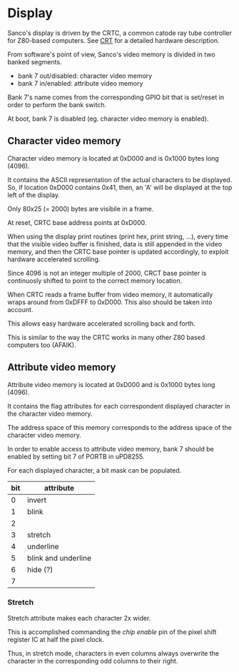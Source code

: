 # Display

Sanco's display is driven by the CRTC, a common catode ray tube controller for Z80-based computers.
See [CRT](crt.md) for a detailed hardware description.

From software's point of view, Sanco's video memory is divided in two banked segments.

- bank 7 out/disabled: character video memory
- bank 7 in/enabled: attribute video memory

Bank 7's name comes from the corresponding GPIO bit that is set/reset in order to perform the bank switch.

At boot, bank 7 is disabled (eg. character video memory is enabled).

## Character video memory

Character video memory is located at 0xD000 and is 0x1000 bytes long (4096).

It contains the ASCII representation of the actual characters to be displayed.
So, if location 0xD000 contains 0x41, then, an 'A' will be displayed at the top left of the display.

Only 80x25 (= 2000) bytes are visibile in a frame.

At reset, CRTC base address points at 0xD000.

When using the display print routines (print hex, print string, ...), every time that the visible video buffer is finished, data is still appended in the video memory, and then the CRTC base pointer is updated accordingly, to exploit hardware accelerated scrolling.

Since 4096 is not an integer multiple of 2000, CRCT base pointer is continuosly shifted to point to the correct memory location.

When CRTC reads a frame buffer from video memory, it automatically wraps around from 0xDFFF to 0xD000. This also should be taken into account.

This allows easy hardware accelerated scrolling back and forth.

This is similar to the way the CRTC works in many other Z80 based computers too (AFAIK).

## Attribute video memory

Attribute video memory is located at 0xD000 and is 0x1000 bytes long (4096).

It contains the flag attributes for each correspondent displayed character in the character video memory.

The address space of this memory corresponds to the address space of the character video memory.

In order to enable access to attribute video memory, bank 7 should be enabled by setting bit 7 of PORTB in uPD8255.

For each displayed character, a bit mask can be populated.

| bit | attribute           |
| --- | ------------------- |
| 0   | invert              |
| 1   | blink               |
| 2   |                     |
| 3   | stretch             |
| 4   | underline           |
| 5   | blink and underline |
| 6   | hide (?)            |
| 7   |                     |

### Stretch
Stretch attribute makes each character 2x wider.

This is accomplished commanding the _chip enable_ pin of the pixel shift register IC at half the pixel clock.

Thus, in stretch mode, characters in even columns always overwrite the character in the corresponding odd columns to their right.
